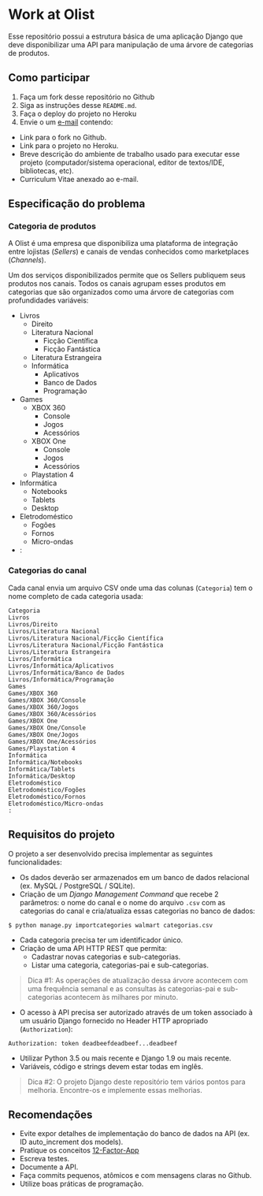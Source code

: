 # Work at Olist

Esse repositório possui a estrutura básica de uma aplicação Django que deve
disponibilizar uma API para manipulação de uma árvore de categorias de
produtos.


## Como participar

1. Faça um fork desse repositório no Github
2. Siga as instruções desse `README.md`.
3. Faça o deploy do projeto no Heroku
4. Envie o um [e-mail](olist-lst0966@applications.recruiterbox.com) contendo:
  - Link para o fork no Github.
  - Link para o projeto no Heroku.
  - Breve descrição do ambiente de trabalho usado para executar esse projeto
    (computador/sistema operacional, editor de textos/IDE, bibliotecas, etc).
  - Curriculum Vitae anexado ao e-mail.


## Especificação do problema


### Categoria de produtos

A Olist é uma empresa que disponibiliza uma plataforma de integração entre
lojistas (*Sellers*) e canais de vendas conhecidos como marketplaces
(*Channels*).

Um dos serviços disponibilizados permite que os Sellers publiquem seus produtos
nos canais. Todos os canais agrupam esses produtos em categorias que são
organizados como uma árvore de categorias com profundidades variáveis:

- Livros
  - Direito
  - Literatura Nacional
    - Ficção Científica
    - Ficção Fantástica
  - Literatura Estrangeira
  - Informática
    - Aplicativos
    - Banco de Dados
    - Programação
- Games
  - XBOX 360
    - Console
    - Jogos
    - Acessórios
  - XBOX One
    - Console
    - Jogos
    - Acessórios
  - Playstation 4
- Informática
  - Notebooks
  - Tablets
  - Desktop
- Eletrodoméstico
  - Fogões
  - Fornos
  - Micro-ondas
- :


### Categorias do canal

Cada canal envia um arquivo CSV onde uma das colunas (`Categoria`) tem o nome
completo de cada categoria usada:

```
Categoria
Livros
Livros/Direito
Livros/Literatura Nacional
Livros/Literatura Nacional/Ficção Científica
Livros/Literatura Nacional/Ficção Fantástica
Livros/Literatura Estrangeira
Livros/Informática
Livros/Informática/Aplicativos
Livros/Informática/Banco de Dados
Livros/Informática/Programação
Games
Games/XBOX 360
Games/XBOX 360/Console
Games/XBOX 360/Jogos
Games/XBOX 360/Acessórios
Games/XBOX One
Games/XBOX One/Console
Games/XBOX One/Jogos
Games/XBOX One/Acessórios
Games/Playstation 4
Informática
Informática/Notebooks
Informática/Tablets
Informática/Desktop
Eletrodoméstico
Eletrodoméstico/Fogões
Eletrodoméstico/Fornos
Eletrodoméstico/Micro-ondas
:
```


## Requisitos do projeto

O projeto a ser desenvolvido precisa implementar as seguintes funcionalidades:

- Os dados deverão ser armazenados em um banco de dados relacional (ex. MySQL /
  PostgreSQL / SQLite).
- Criação de um *Django Management Command* que recebe 2 parâmetros: o nome do
  canal e o nome do arquivo `.csv` com as categorias do canal e cria/atualiza
  essas categorias no banco de dados:

```
$ python manage.py importcategories walmart categorias.csv
```

- Cada categoria precisa ter um identificador único.
- Criação de uma API HTTP REST que permita:
  - Cadastrar novas categorias e sub-categorias.
  - Listar uma categoria, categorias-pai e sub-categorias.

> Dica #1:
> As operações de atualização dessa árvore acontecem com uma frequência semanal
> e as consultas às categorias-pai e sub-categorias acontecem às milhares por
> minuto.

- O acesso à API precisa ser autorizado através de um token associado à um
  usuário Django fornecido no Header HTTP apropriado (`Authorization`):

```
Authorization: token deadbeefdeadbeef...deadbeef
```

- Utilizar Python 3.5 ou mais recente e Django 1.9 ou mais recente.
- Variáveis, código e strings devem estar todas em inglês.

> Dica #2:
> O projeto Django deste repositório tem vários pontos para melhoria.
> Encontre-os e implemente essas melhorias.

## Recomendações

- Evite expor detalhes de implementação do banco de dados na API (ex. ID
  auto_increment dos models).
- Pratique os conceitos [12-Factor-App](http://12factor.net)
- Escreva testes.
- Documente a API.
- Faça commits pequenos, atômicos e com mensagens claras no Github.
- Utilize boas práticas de programação.
